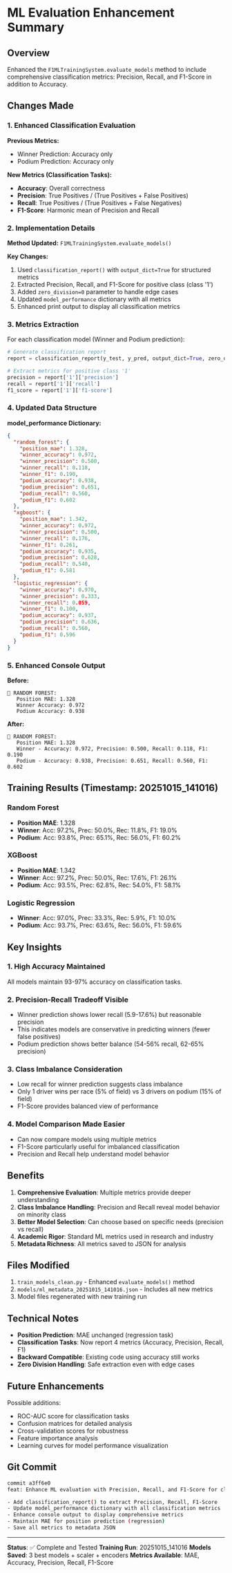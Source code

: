 # ML Evaluation Enhancement Summary

## Overview
Enhanced the `F1MLTrainingSystem.evaluate_models` method to include comprehensive classification metrics: Precision, Recall, and F1-Score in addition to Accuracy.

## Changes Made

### 1. Enhanced Classification Evaluation

**Previous Metrics:**
- Winner Prediction: Accuracy only
- Podium Prediction: Accuracy only

**New Metrics (Classification Tasks):**
- **Accuracy**: Overall correctness
- **Precision**: True Positives / (True Positives + False Positives)
- **Recall**: True Positives / (True Positives + False Negatives)
- **F1-Score**: Harmonic mean of Precision and Recall

### 2. Implementation Details

**Method Updated:** `F1MLTrainingSystem.evaluate_models()`

**Key Changes:**
1. Used `classification_report()` with `output_dict=True` for structured metrics
2. Extracted Precision, Recall, and F1-Score for positive class (class '1')
3. Added `zero_division=0` parameter to handle edge cases
4. Updated `model_performance` dictionary with all metrics
5. Enhanced print output to display all classification metrics

### 3. Metrics Extraction

For each classification model (Winner and Podium prediction):
```python
# Generate classification report
report = classification_report(y_test, y_pred, output_dict=True, zero_division=0)

# Extract metrics for positive class '1'
precision = report['1']['precision']
recall = report['1']['recall']
f1_score = report['1']['f1-score']
```

### 4. Updated Data Structure

**model_performance Dictionary:**
```json
{
  "random_forest": {
    "position_mae": 1.328,
    "winner_accuracy": 0.972,
    "winner_precision": 0.500,
    "winner_recall": 0.118,
    "winner_f1": 0.190,
    "podium_accuracy": 0.938,
    "podium_precision": 0.651,
    "podium_recall": 0.560,
    "podium_f1": 0.602
  },
  "xgboost": {
    "position_mae": 1.342,
    "winner_accuracy": 0.972,
    "winner_precision": 0.500,
    "winner_recall": 0.176,
    "winner_f1": 0.261,
    "podium_accuracy": 0.935,
    "podium_precision": 0.628,
    "podium_recall": 0.540,
    "podium_f1": 0.581
  },
  "logistic_regression": {
    "winner_accuracy": 0.970,
    "winner_precision": 0.333,
    "winner_recall": 0.059,
    "winner_f1": 0.100,
    "podium_accuracy": 0.937,
    "podium_precision": 0.636,
    "podium_recall": 0.560,
    "podium_f1": 0.596
  }
}
```

### 5. Enhanced Console Output

**Before:**
```
🌲 RANDOM FOREST:
   Position MAE: 1.328
   Winner Accuracy: 0.972
   Podium Accuracy: 0.938
```

**After:**
```
🌲 RANDOM FOREST:
   Position MAE: 1.328
   Winner - Accuracy: 0.972, Precision: 0.500, Recall: 0.118, F1: 0.190
   Podium - Accuracy: 0.938, Precision: 0.651, Recall: 0.560, F1: 0.602
```

## Training Results (Timestamp: 20251015_141016)

### Random Forest
- **Position MAE**: 1.328
- **Winner**: Acc: 97.2%, Prec: 50.0%, Rec: 11.8%, F1: 19.0%
- **Podium**: Acc: 93.8%, Prec: 65.1%, Rec: 56.0%, F1: 60.2%

### XGBoost
- **Position MAE**: 1.342
- **Winner**: Acc: 97.2%, Prec: 50.0%, Rec: 17.6%, F1: 26.1%
- **Podium**: Acc: 93.5%, Prec: 62.8%, Rec: 54.0%, F1: 58.1%

### Logistic Regression
- **Winner**: Acc: 97.0%, Prec: 33.3%, Rec: 5.9%, F1: 10.0%
- **Podium**: Acc: 93.7%, Prec: 63.6%, Rec: 56.0%, F1: 59.6%

## Key Insights

### 1. High Accuracy Maintained
All models maintain 93-97% accuracy on classification tasks.

### 2. Precision-Recall Tradeoff Visible
- Winner prediction shows lower recall (5.9-17.6%) but reasonable precision
- This indicates models are conservative in predicting winners (fewer false positives)
- Podium prediction shows better balance (54-56% recall, 62-65% precision)

### 3. Class Imbalance Consideration
- Low recall for winner prediction suggests class imbalance
- Only 1 driver wins per race (5% of field) vs 3 drivers on podium (15% of field)
- F1-Score provides balanced view of performance

### 4. Model Comparison Made Easier
- Can now compare models using multiple metrics
- F1-Score particularly useful for imbalanced classification
- Precision and Recall help understand model behavior

## Benefits

1. **Comprehensive Evaluation**: Multiple metrics provide deeper understanding
2. **Class Imbalance Handling**: Precision and Recall reveal model behavior on minority class
3. **Better Model Selection**: Can choose based on specific needs (precision vs recall)
4. **Academic Rigor**: Standard ML metrics used in research and industry
5. **Metadata Richness**: All metrics saved to JSON for analysis

## Files Modified

1. `train_models_clean.py` - Enhanced `evaluate_models()` method
2. `models/ml_metadata_20251015_141016.json` - Includes all new metrics
3. Model files regenerated with new training run

## Technical Notes

- **Position Prediction**: MAE unchanged (regression task)
- **Classification Tasks**: Now report 4 metrics (Accuracy, Precision, Recall, F1)
- **Backward Compatible**: Existing code using accuracy still works
- **Zero Division Handling**: Safe extraction even with edge cases

## Future Enhancements

Possible additions:
- ROC-AUC score for classification tasks
- Confusion matrices for detailed analysis
- Cross-validation scores for robustness
- Feature importance analysis
- Learning curves for model performance visualization

## Git Commit

```bash
commit a3ff6e0
feat: Enhance ML evaluation with Precision, Recall, and F1-Score for classification tasks

- Add classification_report() to extract Precision, Recall, F1-Score
- Update model_performance dictionary with all classification metrics
- Enhance console output to display comprehensive metrics
- Maintain MAE for position prediction (regression)
- Save all metrics to metadata JSON
```

---

**Status**: ✅ Complete and Tested
**Training Run**: 20251015_141016
**Models Saved**: 3 best models + scaler + encoders
**Metrics Available**: MAE, Accuracy, Precision, Recall, F1-Score
